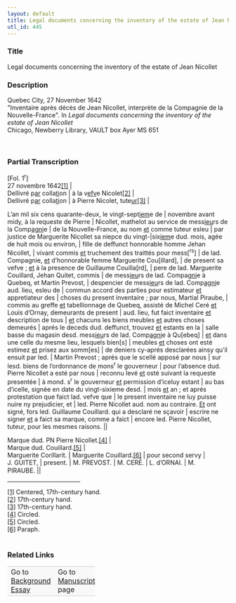 ```yaml
---  
layout: default  
title: Legal documents concerning the inventory of the estate of Jean Nicollet  
utl_id: 445
---
```


### Title

Legal documents concerning the inventory of the estate of Jean Nicollet

### Description

<p>Quebec City, 27 November 1642<br />
"Inventaire après décès de Jean Nicollet, interprète de la Compagnie de la Nouvelle-France". In<em> Legal documents concerning the inventory of the estate of Jean Nicollet </em><br />
Chicago, Newberry Library, VAULT box Ayer MS 651</p>
<p> </p>


### Partial Transcription

<p>[Fol. 1<sup>r</sup>]<br />
27 novembre 1642<a href="#_ftn1" name="_ftnref1" title="" id="_ftnref1">[1]</a> |<br />
Dellivré p<u>ar</u> colla<u>ti</u>on | à la v<u>efv</u>e Nicolet<a href="#_ftn2" name="_ftnref2" title="" id="_ftnref2">[2]</a> |<br />
Dellivré p<u>ar</u> colla<u>ti</u>on | à Pierre Nicolet, tute<u>ur</u><a href="#_ftn3" name="_ftnref3" title="" id="_ftnref3">[3]</a> |</p>
<p>L’an mil six cens quarante-deux, le vingt-sept<u>iem</u>e de | novembre avant midy, à la requeste de Pierre | Nicollet, mathelot au service de mess<u>ieu</u>rs de la Comp<u>agni</u>e | de la Nouvelle-France, au nom <u>et</u> comme tuteur esleu | par justice de Marguerite Nicollet sa niepce du vingt-|six<u>iem</u>e dud. mois, agée de huit mois ou environ, | fille de deffunct honnorable homme Jehan Nicollet, | vivant commis <u>et</u> truchement des traittés pour mess[<sup>rs</sup>] | de lad. Compagnie, <u>et</u> d’honnorable femme Marguerite Cou[illard], | de present sa vefve ; <u>et</u> à la presence de Guillaume Couilla[rd], | pere de lad. Marguerite Couillard, Jehan Quitet, commis | de mess<u>ieu</u>rs de lad. Compag<u>ni</u>e à Quebeq, et Martin Prevost, | despencier de mess<u>ieu</u>rs de lad. Comp<u>agni</u>e aud. lieu, esleu de | commun accord des parties pour estimateur <u>et</u> appretiateur des | choses du present inventaire ; par nous, Martial Piraube, | commis au greffe <u>et</u> tabellionnage de Quebeq, assisté de Michel Ceré <u>et</u> Louis d’Ornay, demeurants de present | aud. lieu, fut faict inventaire <u>et</u> description de tous | <u>et</u> chacuns les biens meubles <u>et</u> autres choses demeurés | aprés le deceds dud. deffunct, trouvez <u>et</u> estants en la | salle basse du magasin desd. mess<u>ieu</u>rs de lad. Comp<u>agni</u>e à Qu[ebeq] | <u>et</u> dans une celle du mesme lieu, lesquels bien[s] | meubles <u>et</u> choses ont esté estimez <u>et</u> prisez aux somm[es] | de deniers cy-aprés desclarées ainsy qu’il ensuit par led. | Martin Prevost ; aprés que le scellé apposé par nous | sur lesd. biens de l’ordonnance de mons<sup>r</sup> le gouverneur | pour l’absence dud. Pierre Nicollet a esté par nous | reconnu levé <u>et</u> osté suivant la requeste presentée | à mond. s<sup>r</sup> le gouverneur <u>et</u> permission d’iceluy estant | au bas d’icelle, signée en date du vingt-sixieme desd. | mois <u>et</u> an ; et aprés protestation que faict lad. vefve que | le present inventaire ne luy puisse nuire ny prejudicier, et | led. Pierre Nicollet aud. nom au contraire. <u>Et</u> ont signé, fors led. Guillaume Couillard. qui a desclaré ne sçavoir | escrire ne signer <u>et</u> a faict sa marque, comme a faict | encore led. Pierre Nicollet, tuteur, pour les mesmes raisons. ||</p>
<p>Marque dud. PN Pierre Nicollet.<a href="#_ftn4" name="_ftnref4" title="" id="_ftnref4">[4]</a> |<br />
Marque dud. Couillard.<a href="#_ftn5" name="_ftnref5" title="" id="_ftnref5">[5]</a> |<br />
Marguerite Corillarit. | Marguerite Couillard.<a href="#_ftn6" name="_ftnref6" title="" id="_ftnref6">[6]</a> | pour second servy |<br />
J. GUITET, | present. | M. PREVOST. | M. CERÉ. | L. d’ORNAI. | M. PIRAUBE. <span style="line-height: 20.8px;">||</span></p>
<div>
<hr align="left" size="1" width="33%" /><div id="ftn1"><a href="#_ftnref1" name="_ftn1" title="" id="_ftn1">[1]</a> Centered, 17th-century hand.</div>
<div id="ftn2"><a href="#_ftnref2" name="_ftn2" title="" id="_ftn2">[2]</a> 17th-century hand.</div>
<div id="ftn3"><a href="#_ftnref3" name="_ftn3" title="" id="_ftn3">[3]</a> 17th-century hand.</div>
<div id="ftn4"><a href="#_ftnref4" name="_ftn4" title="" id="_ftn4">[4]</a> Circled.</div>
<div id="ftn5"><a href="#_ftnref5" name="_ftn5" title="" id="_ftn5">[5]</a> Circled.</div>
<div id="ftn6"><a href="#_ftnref6" name="_ftn6" title="" id="_ftn6">[6]</a> Paraph.</div>
<div> </div>
</div>


### Related Links

<table border="0.5" cellpadding="1" cellspacing="1" style="width: 200px; background-color:#F8F8F8;">
    <tbody style="border-color:#ccc">
        <tr style="border-color:#ccc">
            <td>Go to <a href="https://centerfordigitalhumanities.github.io/Newberry-French-paleography/_background_essay/445" target="_blank">Background Essay</a></td>
            <td>Go to <a href="https://centerfordigitalhumanities.github.io/Newberry-French-paleography/www/record.html?id=445" target="_blank">Manuscript</a> page</td>
        </tr>
    </tbody>
</table>